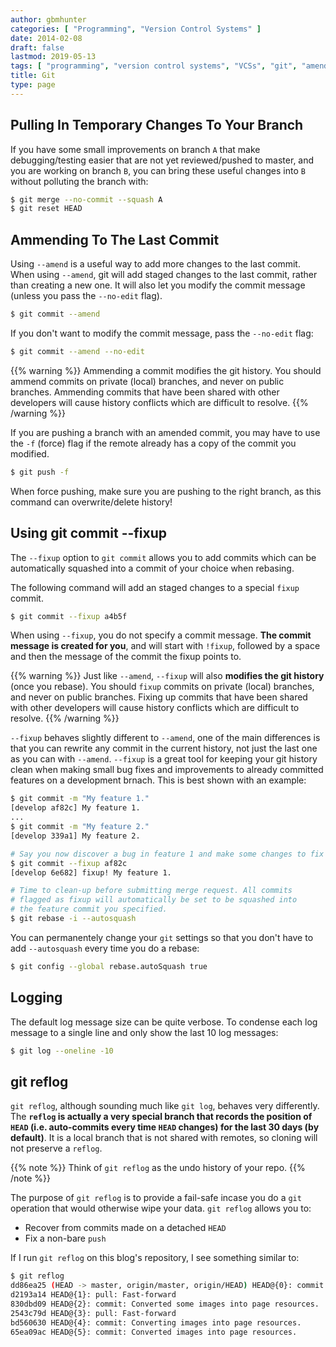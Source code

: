 ```yaml
---
author: gbmhunter
categories: [ "Programming", "Version Control Systems" ]
date: 2014-02-08
draft: false
lastmod: 2019-05-13
tags: [ "programming", "version control systems", "VCSs", "git", "amend", "fixup", "squash", "history", "commits" ]
title: Git
type: page
---
```


## Pulling In Temporary Changes To Your Branch

If you have some small improvements on branch `A` that make debugging/testing easier that are not yet reviewed/pushed to master, and you are working on branch `B`, you can bring these useful changes into `B` without polluting the branch with:

```sh
$ git merge --no-commit --squash A
$ git reset HEAD
```

## Ammending To The Last Commit

Using `--amend` is a useful way to add more changes to the last commit. When using `--amend`, git will add staged changes to the last commit, rather than creating a new one. It will also let you modify the commit message (unless you pass the `--no-edit` flag).

```sh
$ git commit --amend
```

If you don't want to modify the commit message, pass the `--no-edit` flag:

```sh
$ git commit --amend --no-edit
```

{{% warning %}}
Ammending a commit modifies the git history. You should ammend commits on private (local) branches, and never on public branches. Ammending commits that have been shared with other developers will cause history conflicts which are difficult to resolve.
{{% /warning %}}

If you are pushing a branch with an amended commit, you may have to use the `-f` (force) flag if the remote already has a copy of the commit you modified.

```sh
$ git push -f
```

When force pushing, make sure you are pushing to the right branch, as this command can overwrite/delete history!

## Using git commit --fixup

The `--fixup` option to `git commit` allows you to add commits which can be automatically squashed into a commit of your choice when rebasing.

The following command will add an staged changes to a special `fixup` commit.

```sh
$ git commit --fixup a4b5f
```

When using `--fixup`, you do not specify a commit message. **The commit message is created for you**, and will start with `!fixup`, followed by a space and then the message of the commit the fixup points to.

{{% warning %}}
Just like `--amend`, `--fixup` will also **modifies the git history** (once you rebase). You should `fixup` commits on private (local) branches, and never on public branches. Fixing up commits that have been shared with other developers will cause history conflicts which are difficult to resolve.
{{% /warning %}}

`--fixup` behaves slightly different to `--amend`, one of the main differences is that you can rewrite any commit in the current history, not just the last one as you can with `--amend`. `--fixup` is a great tool for keeping your git history clean when making small bug fixes and improvements to already committed features on a development brnach. This is best shown with an example:

```sh
$ git commit -m "My feature 1."
[develop af82c] My feature 1.
...
$ git commit -m "My feature 2."
[develop 339a1] My feature 2.

# Say you now discover a bug in feature 1 and make some changes to fix it
$ git commit --fixup af82c
[develop 6e682] fixup! My feature 1.

# Time to clean-up before submitting merge request. All commits
# flagged as fixup will automatically be set to be squashed into
# the feature commit you specified.
$ git rebase -i --autosquash
```

You can permanentely change your `git` settings so that you don't have to add `--autosquash` every time you do a rebase:

```sh
$ git config --global rebase.autoSquash true
```

## Logging

The default log message size can be quite verbose. To condense each log message to a single line and only show the last 10 log messages:

```sh
$ git log --oneline -10
```

## git reflog

`git reflog`, although sounding much like `git log`, behaves very differently. The **`reflog` is actually a very special branch that records the position of `HEAD` (i.e. auto-commits every time `HEAD` changes) for the last 30 days (by default)**. It is a local branch that is not shared with remotes, so cloning will not preserve a `reflog`.

{{% note %}}
Think of `git reflog` as the undo history of your repo.
{{% /note %}}

The purpose of `git reflog` is to provide a fail-safe incase you do a `git` operation that would otherwise wipe your data. `git reflog` allows you to:

- Recover from commits made on a detached `HEAD`
- Fix a non-bare `push`

If I run `git reflog` on this blog's repository, I see something similar to:

```sh
$ git reflog
dd86ea25 (HEAD -> master, origin/master, origin/HEAD) HEAD@{0}: commit: Updates to the Linux user permissions and Git pages.
d2193a14 HEAD@{1}: pull: Fast-forward
830dbd09 HEAD@{2}: commit: Converted some images into page resources.
2543c79d HEAD@{3}: pull: Fast-forward
bd560630 HEAD@{4}: commit: Converting images into page resources.
65ea09ac HEAD@{5}: commit: Converted images into page resources.
```